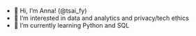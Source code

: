 - 👋 Hi, I’m Anna! (@tsai_fy)
- 👀 I’m interested in data and analytics and privacy/tech ethics
- 🌱 I’m currently learning Python and SQL


<!---
atsai23/atsai23 is a ✨ special ✨ repository because its `README.md` (this file) appears on your GitHub profile.
You can click the Preview link to take a look at your changes.
- 💞️ I’m looking to collaborate on ...
- 📫 How to reach me: LinkedIn
--->
